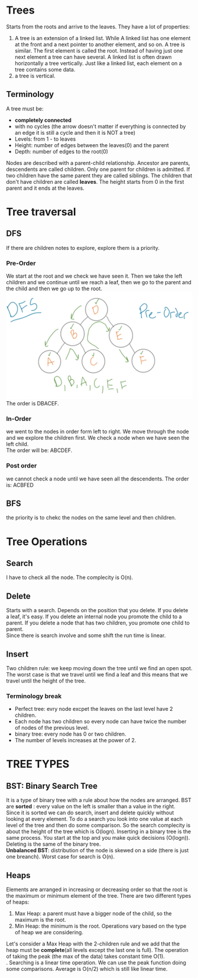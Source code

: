 # Trees
Starts from the roots and arrive to the leaves.
They have a lot of properties:
1. A tree is an extension of a linked list. While A linked list has one element at the front and a next pointer to another element, and so on.
 A tree is similar. The first element is called the root. Instead of having just one next element a tree can have several. A linked list is often drawn horizontally a tree vertically. Just like a linked list, each element on a tree contains some data.
1. a tree is vertical.

## Terminology
A tree must be:
- **completely connected**
- with no cycles (the arrow doesn't matter if everything is connected by an edge it is still a cycle and then it is NOT a tree)
- Levels: from 1 - to leaves
- Height: number of edges between the leaves(0) and the parent
- Depth: number of edges to the root(0)

Nodes are described with a parent-child relationship. Ancestor are parents, descendents are called children. Only one parent for children is admitted. If two children have the same parent they are called siblings. The children that don't have children are called **leaves**. The height starts from 0 in the first parent and it ends at the leaves. 

# Tree traversal
## DFS
If there are children notes to explore, explore them is  a priority.
### Pre-Order
We start at the root and we check we have seen it. Then we take the left children and we continue until we reach a leaf, then we go to the parent and the child and then we go up to the root.
![tree_dfs_preorder.png](/dsa_doc/imgs/tree_dfs_preorder.png "tree_dfs_preorder.png")<br/> 
The order is DBACEF.

### In-Order
we went to the nodes in order form left to right. 
We move through the node and we explore the children first. We check a node when we have seen the left child. <br/>
The order will be: ABCDEF.

### Post order
we cannot check a node until we have seen all the descendents.
The order is: ACBFED
## BFS 
the priority is to chekc the nodes on the same level and then children.

# Tree Operations
## Search
I have to check all the node. The complecity is O(n).

## Delete
Starts with a search. Depends on the position that you delete.
If you delete a leaf, it's easy. If you delete an internal node you promote the child to a parent. If you delete a node that has two children, you promote one child to parent. <br/>
Since there is search involve and some shift the run time is linear.

## Insert
Two children rule: we keep moving down the tree until we find an open spot. The worst case is that we travel until we find a leaf and this means that we travel until the height of the tree.

### Terminology break
- Perfect tree: evry node excpet the leaves on the last level have 2 children. 
- Each node has two children so every node can have twice the number of nodes of the previous level.
- binary tree: every node has 0 or two children.
- The  number of levels increases at the power of 2.

# TREE TYPES

## BST: Binary Search Tree
It is a type of binary tree with a rule about how the nodes are arranged. BST are **sorted** : every value on the left is smaller than a value in the right.<br/>
Since it is sorted we can do search, insert and delete quickly without looking at every element. To do a search you look into one value at each level of the tree and then do some comparison. So the search complecity is about the height of the tree which is O(logn). Inserting in a binary tree is the same process. You start at the top and you make quick decisions (O(logn)). Deleting is the same of the binary tree.<br/>
**Unbalanced BST**: distribution of the node is skewed on a side (there is just one breanch). Worst case for search is O(n).

## Heaps
Elements are arranged in increasing or decreasing order so that the root is the maximum or minimum element of the tree. There are two different types of heaps:
1. Max Heap: a parent must have a bigger node of the child, so the maximum is the root.
1. Min Heap: the minimum is the root. 
Operations vary based on the type of heap we are considering. <br/>

Let's consider a Max Heap with the 2-children rule and we add that the heap must be **complete**(all levels except the last one is full).
The operation of taking the peak (the max of the data) takes constant time O(1).<br/>.
Searching is a linear time operation. We can use the peak function doing some comparisons. Average is O(n/2) which is still like linear time. 
